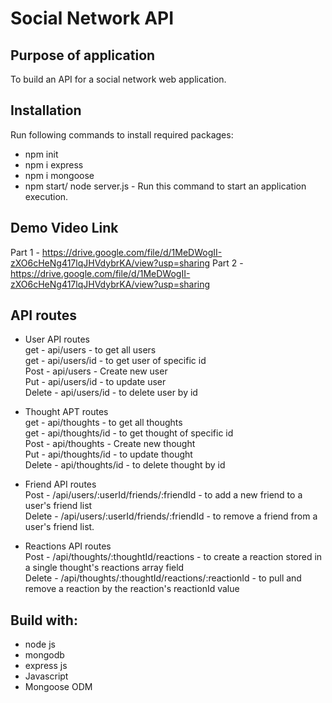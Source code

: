 # Social Network API

## Purpose of application
To build an API for a social network web application.

## Installation
Run following commands to install required packages:

* npm init 
* npm i express 
* npm i mongoose
* npm start/ node server.js - Run this command to start an application execution.

## Demo Video Link
  Part 1 - https://drive.google.com/file/d/1MeDWogII-zXO6cHeNg417lqJHVdybrKA/view?usp=sharing
  Part 2 - https://drive.google.com/file/d/1MeDWogII-zXO6cHeNg417lqJHVdybrKA/view?usp=sharing

## API routes
* User API routes  
  get - api/users - to get all users  
  get - api/users/id - to get user of specific id  
  Post - api/users - Create new user  
  Put - api/users/id - to update user  
  Delete - api/users/id - to delete user by id  

* Thought APT routes  
  get - api/thoughts - to get all thoughts  
  get - api/thoughts/id - to get thought of specific id  
  Post - api/thoughts - Create new thought  
  Put - api/thoughts/id - to update thought  
  Delete - api/thoughts/id - to delete thought by id  

* Friend API routes  
  Post - /api/users/:userId/friends/:friendId - to add a new friend to a user's friend list  
  Delete - /api/users/:userId/friends/:friendId - to remove a friend from a user's friend list.  

* Reactions API routes  
  Post - /api/thoughts/:thoughtId/reactions - to create a reaction stored in a single thought's reactions array field  
  Delete - /api/thoughts/:thoughtId/reactions/:reactionId - to pull and remove a reaction by the reaction's reactionId value  



## Build with:
* node js
* mongodb
* express js
* Javascript
* Mongoose ODM
